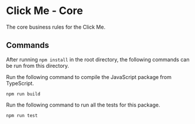 # Click Me - Core

The core business rules for the Click Me.

## Commands

After running `npm install` in the root directory, the following commands can be run from this directory.

Run the following command to compile the JavaScript package from TypeScript.

```
npm run build
```

Run the following command to run all the tests for this package.

```
npm run test
```